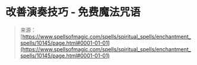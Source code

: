 <!--yml

category: 未分类

date: 2024-06-12 18:46:48

-->

# 改善演奏技巧 - 免费魔法咒语

> 来源：[https://www.spellsofmagic.com/spells/spiritual_spells/enchantment_spells/10145/page.html#0001-01-01](https://www.spellsofmagic.com/spells/spiritual_spells/enchantment_spells/10145/page.html#0001-01-01)
